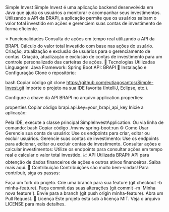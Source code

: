 Simple Invest
Simple Invest é uma aplicação backend desenvolvida em Java que ajuda os usuários a monitorar e acompanhar seus investimentos. Utilizando a API da BRAPI, a aplicação permite que os usuários saibam o valor total investido em ações e gerenciem suas contas de investimento de forma eficiente.

⭐ Funcionalidades
Consulta de ações em tempo real utilizando a API da BRAPI.
Cálculo do valor total investido com base nas ações do usuário.
Criação, atualização e exclusão de usuários para o gerenciamento de contas.
Criação, atualização e exclusão de contas de investimento para um controle personalizado das carteiras de ações.
🔧 Tecnologias Utilizadas
Linguagem: Java
Framework: Spring Boot
API: BRAPI
🚀 Instalação e Configuração
Clone o repositório:

bash
Copiar código
git clone https://github.com/eutiagosantos/Simple-Invest.git
Importe o projeto na sua IDE favorita (IntelliJ, Eclipse, etc.).

Configure a chave da API BRAPI no arquivo application.properties:

properties
Copiar código
brapi.api.key=your_brapi_api_key
Inicie a aplicação:

Pela IDE, execute a classe principal SimpleInvestApplication.
Ou via linha de comando:
bash
Copiar código
./mvnw spring-boot:run
⚙️ Como Usar
Gerencie sua conta de usuário:
Use os endpoints para criar, editar ou excluir usuários.
Gerencie suas contas de investimento:
Use os endpoints para adicionar, editar ou excluir contas de investimento.
Consultar ações e calcular investimentos:
Utilize os endpoints para consultar ações em tempo real e calcular o valor total investido.
📈 API Utilizada
BRAPI: API para obtenção de dados financeiros de ações e outros ativos financeiros. Saiba mais aqui.
🤝 Contribuição
Contribuições são muito bem-vindas! Para contribuir, siga os passos:

Faça um fork do projeto.
Crie uma branch para sua feature (git checkout -b minha-feature).
Faça commit das suas alterações (git commit -m 'Minha nova feature').
Envie para a branch (git push origin minha-feature).
Abra um Pull Request.
📜 Licença
Este projeto está sob a licença MIT. Veja o arquivo LICENSE para mais detalhes.
